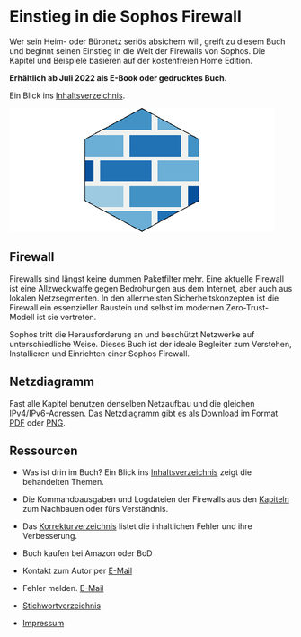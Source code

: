 # Einstieg in die Sophos Firewall


Wer sein Heim- oder B&uuml;ronetz seri&ouml;s absichern will, greift zu diesem Buch und beginnt seinen Einstieg in die Welt der Firewalls von Sophos. Die Kapitel und Beispiele basieren auf der kostenfreien Home Edition.

__Erh&auml;ltlich ab Juli 2022 als E-Book oder gedrucktes Buch.__


Ein Blick ins [Inhaltsverzeichnis](Inhaltsverzeichnis.md).

![Logo](logo.png)


## Firewall
Firewalls sind l&auml;ngst keine dummen Paketfilter mehr. Eine aktuelle Firewall ist eine Allzweckwaffe gegen Bedrohungen aus dem Internet, aber auch aus lokalen Netzsegmenten. In den allermeisten Sicherheitskonzepten ist die Firewall ein essenzieller Baustein und selbst im modernen Zero-Trust-Modell ist sie vertreten.

Sophos tritt die Herausforderung an und besch&uuml;tzt Netzwerke auf unterschiedliche Weise. Dieses Buch ist der ideale Begleiter zum Verstehen, Installieren und Einrichten einer Sophos Firewall.


## Netzdiagramm
Fast alle Kapitel benutzen denselben Netzaufbau und die gleichen IPv4/IPv6-Adressen. Das Netzdiagramm gibt es als Download im Format [PDF](Netzdiagramm.pdf) oder [PNG](Netzdiagramm.png).


## Ressourcen

* Was ist drin im Buch? Ein Blick ins [Inhaltsverzeichnis](Inhaltsverzeichnis.md) zeigt die behandelten Themen.

* Die Kommandoausgaben und Logdateien der Firewalls aus den [Kapiteln](Kapitel/) zum Nachbauen oder f&uuml;rs Verst&auml;ndnis.

* Das [Korrekturverzeichnis](errata.pdf) listet die inhaltlichen Fehler und ihre Verbesserung.

* Buch kaufen bei Amazon oder BoD

* Kontakt zum Autor per [E-Mail](mailto:sophos.buch@gmail.com)

* Fehler melden. [E-Mail](mailto:sophos.buch@gmail.com?subject=Fehler)

* [Stichwortverzeichnis](Stichwortverzeichnis.pdf)

* [Impressum](../../../sophos-buch.github.io/blob/master/Impressum.md)
